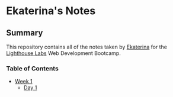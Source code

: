 # Ekaterina's Notes

## Summary 

This repository contains all of the notes taken by [Ekaterina](https://github.com/EkaterinaEg/) for the [Lighthouse Labs](https://www.lighthouselabs.ca/) Web Development Bootcamp.

### Table of Contents

* [Week 1](/Week_1)
  * [Day 1](/Week_1/Day_1)